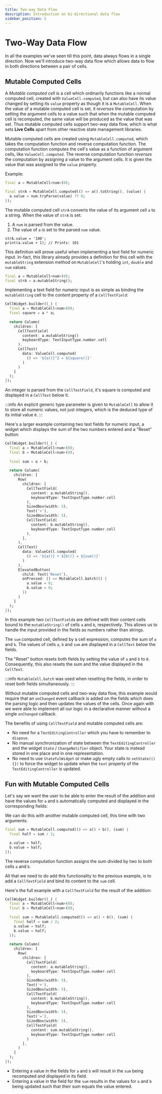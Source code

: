 ```yaml
---
title: Two-way Data Flow
description: Introduction on bi-directional data flow
sidebar_position: 5
---
```


# Two-Way Data Flow

In all the examples we've seen till this point, data always flows in a
single direction. Now we'll introduce two-way data flow which allows
data to flow in both directions between a pair of cells.

## Mutable Computed Cells

A *Mutable computed cell* is a cell which ordinarily functions like a
normal computed cell, created with `ValueCell.computed`, but can also
have its value changed by setting its `value` property as though it is
a `MutableCell`. When the value of a mutable computed cell is set, it
*reverses* the computation by setting the argument cells to a value
such that when the mutable computed cell is recomputed, the same value
will be produced as the value that was set. Thus mutable computed
cells support two-way data flow, which is what sets **Live Cells**
apart from other reactive state management libraries.

Mutable computed cells are created using `MutableCell.computed`, which
takes the computation function and reverse computation function. The
computation function computes the cell's value as a function of
argument cells, like `ValueCell.computed`. The reverse computation
function *reverses* the computation by assigning a value to the
argument cells. It is given the value that was assigned to the `value`
property.

Example:

```dart title="Mutable computed cell example"
final a = MutableCell<num>(0);

final strA = MutableCell.computed(() => a().toString(), (value) {
  a.value = num.tryParse(value) ?? 0;
});
```

The mutable computed cell `strA` converts the value of its argument
cell `a` to a string. When the value of `strA` is set:

1. A `num` is parsed from the value.
2. The value of `a` is set to the parsed `num` value.

``` title="Mutable computed cell"
strA.value = '100';
print(a.value + 1); // Prints: 101
```

This definition will prove useful when implementing a text field for
numeric input. In-fact, this library already provides a definition for
this cell with the `mutableString` extension method on `MutableCell`'s
holding `int`, `double` and `num` values.

```dart title="Example of mutableString()"
final a = MutableCell<num>(0);
final strA = a.mutableString();
```

Implementing a text field for numeric input is as simple as binding
the `mutableString` cell to the *content* property of a
`CellTextField`:

```dart title="Text field for numeric input"
CellWidget.builder((_) {
  final a = MutableCell<num>(0);
  final square = a * a;
    
  return Column(
    children: [
      CellTextField(
        content: a.mutableString()  
        keyboardType: TextInputType.number.cell
      ),
      CellText(
        data: ValueCell.computed(
          () => '${a()}^2 = ${square()}'
        )
      )
    ]
  );
});
```

An integer is parsed from the `CellTextField`, it's square is computed
and displayed in a `CellText` below it.

:::info
An explicit generic type parameter is given to `MutableCell` to allow
it to store all numeric values, not just integers, which is the
deduced type of its initial value `0`.
:::

Here's a larger example containing two text fields for numeric input,
a widget which displays the sum of the two numbers entered and a
"Reset" button:

```dart title="Text field for numeric input"
CellWidget.builder((_) {
  final a = MutableCell<num>(0);
  final b = MutableCell<num>(0);
    
  final sum = a + b;
    
  return Column(
    children: [
      Row(
        children: [
          CellTextField(
            content: a.mutableString(),
            keyboardType: TextInputType.number.cell
          ),
          SizedBox(width: 5),
          Text('+'),
          SizedBox(width: 5),
          CellTextField(
            content: b.mutableString(),
            keyboardType: TextInputType.number.cell
          ),
        ],
      ),
      CellText(
        data: ValueCell.computed(
          () => '${a()} + ${b()} = ${sum()}'
        )
      ),
      ElevatedButton(
        child: Text('Reset'),
        onPressed: () => MutableCell.batch(() {
          a.value = 0;
          b.value = 0;
        })
      )
    ]
  );
});
```

In this example two `CellTextField`s are defined with their content
cells bound to the `mutableString()` of cells `a` and `b`,
respectively. This allows us to handle the input provided in the
fields as numbers rather than strings.

The `sum` computed cell, defined by a cell expression, computes the
sum of `a` and `b`. The values of cells `a`, `b` and `sum` are
displayed in a `CellText` below the fields.

The "Reset" button resets both fields by setting the value of `a` and
`b` to `0`. Consequently, this also resets the sum and the value
displayed in the `CellText`.

:::info
`MutableCell.batch` was used when resetting the fields, in order to
reset both fields simultaneously.
:::

Without mutable computed cells and two-way data flow, this example
would require that an `onChanged` event callback is added on the
fields which does the parsing logic and then updates the values of the
cells. Once again with we were able to implement all our logic in a
declarative manner without a single `onChanged` callback.

The benefits of using `CellTextField` and mutable computed cells are:

* No need for a `TextEditingController` which you have to remember to `dispose`.
* No manual synchronization of state between the `TextEditingController` and the widget `State` / 
  `ChangeNotifier` object. Your state is instead stored in one place and in one representation.
* No need to use `StatefulWidget` or make ugly empty calls to `setState(() {})` to force the widget
  to update when the `text` property of the `TextEditingController` is updated.

## Fun with Mutable Computed Cells

Let's say we want the user to be able to enter the result of the addition and have the values for
`a` and `b` automatically computed and displayed in the corresponding fields:

We can do this with another mutable computed cell, this time with two arguments:

```dart title="Multi-argument mutable computed cell"
final sum = MutableCell.computed(() => a() + b(), (sum) {
  final half = sum / 2;

  a.value = half;
  b.value = half;
});
```

The reverse computation function assigns the sum divided by two to
both cells `a` and `b`.

All that we need to do add this functionality to the previous example,
is to add a `CellTextField` and bind its content to the `sum` cell.

Here's the full example with a `CellTextField` for the result of the addition:

```dart title="Multi-argument mutable computed cell"
CellWidget.builder((_) {
  final a = MutableCell<num>(0);
  final b = MutableCell<num>(0);
    
  final sum = MutableCell.computed(() => a() + b(), (sum) {
    final half = sum / 2;
    a.value = half;
    b.value = half;
  });
    
  return Column(
    children: [
      Row(
        children: [
          CellTextField(
            content: a.mutableString(),
            keyboardType: TextInputType.number.cell
          ),
          SizedBox(width: 5),
          Text('+'),
          SizedBox(width: 5),
          CellTextField(
            content: b.mutableString(),
            keyboardType: TextInputType.number.cell
          ),
          SizedBox(width: 5),
          Text('='),
          SizedBox(width: 5),
          CellTextField(
            content: sum.mutableString(),
            keyboardType: TextInputType.number.cell
          )
        ],
      )
    ]
  );
});
```
* Entering a value in the fields for `a` and `b` will result in the
  `sum` being recomputed and displayed in its field.
* Entering a value in the field for the `sum` results in the values for
  `a` and `b` being updated such that their sum equals the value entered.
